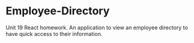 # Employee-Directory
Unit 19 React homework. An application to view an employee directory to have quick access to their information.
